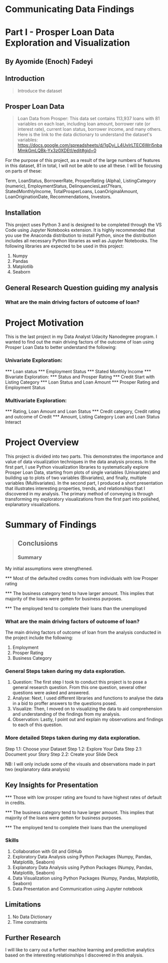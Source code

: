 # Communicating Data Findings
# Part I - Prosper Loan Data Exploration and Visualization
## By Ayomide (Enoch) Fadeyi

## Introduction
> Introduce the dataset

## Prosper Loan Data
> Loan Data from Prosper: This data set contains 113,937 loans with 81 variables on each loan, including loan amount, borrower rate (or interest rate), current loan status, borrower income, and many others. 
Here is the link to the data dictionary to understand the dataset's variables: 
https://docs.google.com/spreadsheets/d/1gDyi_L4UvIrLTEC6Wri5nbaMmkGmLQBk-Yx3z0XDEtI/edit#gid=0

For the purpose of this project, as a result of the large numbers of features in this dataset, 81 in total, 
I will not be able to use all these. I will be focusing on parts of these:

Term, LoanStatus, BorrowerRate, ProsperRating (Alpha), ListingCategory (numeric), 
EmploymentStatus, DelinquenciesLast7Years, StatedMonthlyIncome, TotalProsperLoans, 
LoanOriginalAmount, LoanOriginationDate, Recommendations, Investors. 


## Installation
This project uses Python 3 and is designed to be completed through the VS Code using Jupyter Notebooks extension. It is highly recommended that you use the Anaconda distribution to install Python, since the distribution includes all necessary Python libraries as well as Jupyter Notebooks.
The following libraries are expected to be used in this project:

1. Numpy
2. Pandas
3. Matplotlib
4. Seaborn

##  General Research Question guiding my analysis
### What are the main driving factors of outcome of loan?

# Project Motivation
This is the last project in my Data Analyst Udacity Nanodegree program.
I wanted to find out the main driving factors of the outcome of loan using Prosper Loan Data to better understand 
the following:

### Univariate Exploration:
*** Loan status
*** Employment Status
*** Stated Monthly Income
*** Bivariate Exploration:
*** Status and Prosper Rating
*** Credit Start with Listing Category
*** Loan Status and Loan Amount
*** Prosper Rating and Employment Status

### Multivariate Exploration:
*** Rating, Loan Amount and Loan Status
*** Credit category, Credit rating and outcome of Credit
*** Amount, Listing Category Loan and Loan Status Interact



# Project Overview
This project is divided into two parts. This demonstrates the importance and value of data visualization techniques in the data analysis process. In the first part,  I use Python visualization libraries to systematically explore Prosper Loan Data, starting from plots of single variables (Univariates) and building up to plots of two variables (Bivariates), and finally, multiple variables (Multivariates). 
In the second part, I produced a short presentation that illustrates interesting properties, trends, and relationships that I discovered in my analysis. The primary method of conveying is through transforming my exploratory visualizations from the first part into polished, explanatory visualizations.


# Summary of Findings

> ## Conclusions  
> ### Summary
My initial assumptions were strengthened. 

*** Most of the defaulted credits comes from individuals with low Prosper rating

*** The business category tend to have larger amount. This implies that majority of the loans were gotten for business purposes.

*** The employed tend to complete their loans than the unemployed


### What are the main driving factors of outcome of loan?
The main driving factors of outcome of loan from the analysis conducted in the project include the following:
1. Employment
2. Prosper Rating
3. Business Category

### General Steps taken during my data exploration.
1. Question: The first step I took to conduct this project is to pose a general research question. From this one question, several other questions were asked and answered.
2. Analyse: Next, I used different libraries and functions to analyse the data in a bid to proffer answers to the questions posed.
3. Visualize: Then, I moved on to visualizing the data to aid comprehension and understanding of the findings from my analysis.
4. Observation: Lastly, I point out and explain my observations and findings to each of this question.


### More detailed Steps taken during my data exploration.
Step 1.1: Choose your Dataset
Step 1.2: Explore Your Data
Step 2.1: Document your Story
Step 2.2: Create your Slide Deck

NB: I will only include some of the visuals and observations made in part two (explanatory data analysis) 


## Key Insights for Presentation

*** Those with low prosper rating are found to have highest rates of default in credits. 

*** The business category tend to have larger amount. This implies that majority of the loans were gotten for business purposes.

*** The employed tend to complete their loans than the unemployed

  ### Skills
  1. Collaboration with Git and GitHub
  2. Exploratory Data Analysis using Python Packages (Numpy, Pandas, Matplotlib, Seaborn)
  3. Explanatory Data Analysis using Python Packages (Numpy, Pandas, Matplotlib, Seaborn)
  4. Data Visualization using Python Packages (Numpy, Pandas, Matplotlib, Seaborn)
  5. Data Presentation and Communication using Jupyter notebook


## Limitations
1. No Data Dictionary
2. Time constraints


## Further Research
I will like to carry out a further machine learning and predictive analytics based on the interesting relatioinships I discovered in this analysis.


